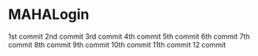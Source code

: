 # MAHALogin
1st  commit
2nd commit
3rd commit
4th commit
5th commit
6th commit
7th commit
8th commit
9th commit
10th commit
11th commit
12 commit
